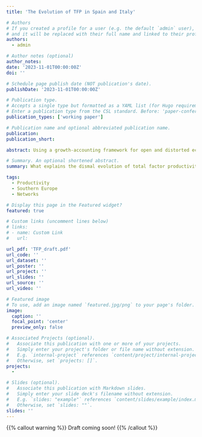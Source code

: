 ```yaml
---
title: 'The Evolution of TFP in Spain and Italy'

# Authors
# If you created a profile for a user (e.g. the default `admin` user), write the username (folder name) here
# and it will be replaced with their full name and linked to their profile.
authors:
  - admin

# Author notes (optional)
author_notes:
date: '2023-11-01T00:00:00Z'
doi: ''

# Schedule page publish date (NOT publication's date).
publishDate: '2023-11-01T00:00:00Z'

# Publication type.
# Accepts a single type but formatted as a YAML list (for Hugo requirements).
# Enter a publication type from the CSL standard. Before: 'paper-conference'
publication_types: ['working paper']

# Publication name and optional abbreviated publication name.
publication: 
publication_short: 

abstract: Using a growth-accounting framework for open and distorted economies with input-output linkages, **I document that the evolution of aggregate TFP in Spain has been less dismal than previously thought.**  This is because distortions introduce a downward bias in traditional measures of Spanish TFP based on Solow's residual. An unbiased measure of TFP reveals that _TFP in Spain started declining in 1995, not in 1988, and that it declined by 7, not 10, percentage points._ To understand what is driving the decline of aggregate TFP, **I decompose TFP into technical efficiency, domestic reallocation, and international trade.** _I find that the decline in Spanish TFP is mostly driven by declines in technical efficiency and negative reallocation effects._ International trade had a large, positive impact on TFP. _I show that despite declining TFP, welfare increased by 10 percentage points from 1995 to 2010. This is because Spanish households benefited from positive technological- and reallocation effects across the globe._ Results for Italy can be found in the paper.

# Summary. An optional shortened abstract.
summary: What explains the dismal evolution of total factor productivity (TFP) in Spain and Italy? And what are the welfare implications of such TFP declines?

tags:
  - Productivity
  - Southern Europe
  - Networks

# Display this page in the Featured widget?
featured: true

# Custom links (uncomment lines below)
# links:
# - name: Custom Link
#   url: 

url_pdf: 'TFP_draft.pdf'
url_code: ''
url_dataset: ''
url_poster: ''
url_project: ''
url_slides: ''
url_source: ''
url_video: ''

# Featured image
# To use, add an image named `featured.jpg/png` to your page's folder.
image:
  caption: ''
  focal_point: 'center'
  preview_only: false

# Associated Projects (optional).
#   Associate this publication with one or more of your projects.
#   Simply enter your project's folder or file name without extension.
#   E.g. `internal-project` references `content/project/internal-project/index.md`.
#   Otherwise, set `projects: []`.
projects: 
  - 

# Slides (optional).
#   Associate this publication with Markdown slides.
#   Simply enter your slide deck's filename without extension.
#   E.g. `slides: "example"` references `content/slides/example/index.md`.
#   Otherwise, set `slides: ""`.
slides: ''
---
```


{{% callout warning %}}
Draft coming soon!
{{% /callout %}}



